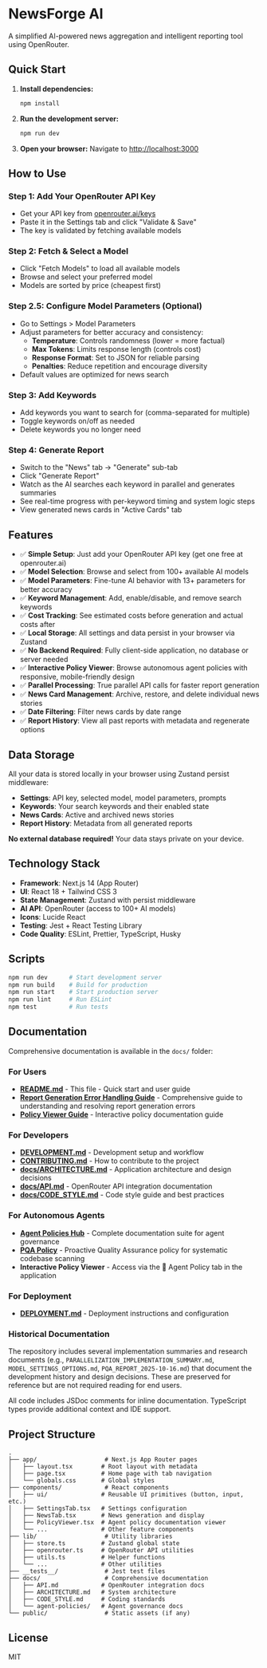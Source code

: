 # NewsForge AI

A simplified AI-powered news aggregation and intelligent reporting tool using OpenRouter.

## Quick Start

1. **Install dependencies:**

   ```bash
   npm install
   ```

2. **Run the development server:**

   ```bash
   npm run dev
   ```

3. **Open your browser:**
   Navigate to [http://localhost:3000](http://localhost:3000)

## How to Use

### Step 1: Add Your OpenRouter API Key

- Get your API key from [openrouter.ai/keys](https://openrouter.ai/keys)
- Paste it in the Settings tab and click "Validate & Save"
- The key is validated by fetching available models

### Step 2: Fetch & Select a Model

- Click "Fetch Models" to load all available models
- Browse and select your preferred model
- Models are sorted by price (cheapest first)

### Step 2.5: Configure Model Parameters (Optional)

- Go to Settings > Model Parameters
- Adjust parameters for better accuracy and consistency:
  - **Temperature**: Controls randomness (lower = more factual)
  - **Max Tokens**: Limits response length (controls cost)
  - **Response Format**: Set to JSON for reliable parsing
  - **Penalties**: Reduce repetition and encourage diversity
- Default values are optimized for news search

### Step 3: Add Keywords

- Add keywords you want to search for (comma-separated for multiple)
- Toggle keywords on/off as needed
- Delete keywords you no longer need

### Step 4: Generate Report

- Switch to the "News" tab → "Generate" sub-tab
- Click "Generate Report"
- Watch as the AI searches each keyword in parallel and generates summaries
- See real-time progress with per-keyword timing and system logic steps
- View generated news cards in "Active Cards" tab

## Features

- ✅ **Simple Setup**: Just add your OpenRouter API key (get one free at openrouter.ai)
- ✅ **Model Selection**: Browse and select from 100+ available AI models
- ✅ **Model Parameters**: Fine-tune AI behavior with 13+ parameters for better accuracy
- ✅ **Keyword Management**: Add, enable/disable, and remove search keywords
- ✅ **Cost Tracking**: See estimated costs before generation and actual costs after
- ✅ **Local Storage**: All settings and data persist in your browser via Zustand
- ✅ **No Backend Required**: Fully client-side application, no database or server needed
- ✅ **Interactive Policy Viewer**: Browse autonomous agent policies with responsive, mobile-friendly design
- ✅ **Parallel Processing**: True parallel API calls for faster report generation
- ✅ **News Card Management**: Archive, restore, and delete individual news stories
- ✅ **Date Filtering**: Filter news cards by date range
- ✅ **Report History**: View all past reports with metadata and regenerate options

## Data Storage

All your data is stored locally in your browser using Zustand persist middleware:

- **Settings**: API key, selected model, model parameters, prompts
- **Keywords**: Your search keywords and their enabled state
- **News Cards**: Active and archived news stories
- **Report History**: Metadata from all generated reports

**No external database required!** Your data stays private on your device.

## Technology Stack

- **Framework**: Next.js 14 (App Router)
- **UI**: React 18 + Tailwind CSS 3
- **State Management**: Zustand with persist middleware
- **AI API**: OpenRouter (access to 100+ AI models)
- **Icons**: Lucide React
- **Testing**: Jest + React Testing Library
- **Code Quality**: ESLint, Prettier, TypeScript, Husky

## Scripts

```bash
npm run dev      # Start development server
npm run build    # Build for production
npm run start    # Start production server
npm run lint     # Run ESLint
npm test         # Run tests
```

## Documentation

Comprehensive documentation is available in the `docs/` folder:

### For Users

- **[README.md](README.md)** - This file - Quick start and user guide
- **[Report Generation Error Handling Guide](REPORT_GENERATION_ERROR_HANDLING.md)** - Comprehensive guide to understanding and resolving report generation errors
- **[Policy Viewer Guide](docs/POLICY_VIEWER_GUIDE.md)** - Interactive policy documentation guide

### For Developers

- **[DEVELOPMENT.md](DEVELOPMENT.md)** - Development setup and workflow
- **[CONTRIBUTING.md](CONTRIBUTING.md)** - How to contribute to the project
- **[docs/ARCHITECTURE.md](docs/ARCHITECTURE.md)** - Application architecture and design decisions
- **[docs/API.md](docs/API.md)** - OpenRouter API integration documentation
- **[docs/CODE_STYLE.md](docs/CODE_STYLE.md)** - Code style guide and best practices

### For Autonomous Agents

- **[Agent Policies Hub](docs/agent-policies/README.md)** - Complete documentation suite for agent governance
- **[PQA Policy](docs/agent-policies/PQA_POLICY.md)** - Proactive Quality Assurance policy for systematic codebase scanning
- **Interactive Policy Viewer** - Access via the 🤖 Agent Policy tab in the application

### For Deployment

- **[DEPLOYMENT.md](DEPLOYMENT.md)** - Deployment instructions and configuration

### Historical Documentation

The repository includes several implementation summaries and research documents (e.g., `PARALLELIZATION_IMPLEMENTATION_SUMMARY.md`, `MODEL_SETTINGS_OPTIONS.md`, `PQA_REPORT_2025-10-16.md`) that document the development history and design decisions. These are preserved for reference but are not required reading for end users.

All code includes JSDoc comments for inline documentation. TypeScript types provide additional context and IDE support.

## Project Structure

```
.
├── app/                   # Next.js App Router pages
│   ├── layout.tsx        # Root layout with metadata
│   ├── page.tsx          # Home page with tab navigation
│   └── globals.css       # Global styles
├── components/            # React components
│   ├── ui/               # Reusable UI primitives (button, input, etc.)
│   ├── SettingsTab.tsx   # Settings configuration
│   ├── NewsTab.tsx       # News generation and display
│   ├── PolicyViewer.tsx  # Agent policy documentation viewer
│   └── ...               # Other feature components
├── lib/                   # Utility libraries
│   ├── store.ts          # Zustand global state
│   ├── openrouter.ts     # OpenRouter API utilities
│   ├── utils.ts          # Helper functions
│   └── ...               # Other utilities
├── __tests__/             # Jest test files
├── docs/                  # Comprehensive documentation
│   ├── API.md            # OpenRouter integration docs
│   ├── ARCHITECTURE.md   # System architecture
│   ├── CODE_STYLE.md     # Coding standards
│   └── agent-policies/   # Agent governance docs
└── public/                # Static assets (if any)
```

## License

MIT
